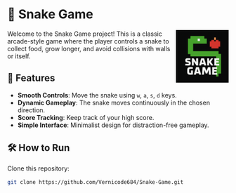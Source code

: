 # 🐍 Snake Game

<img align="right" src="Snake Game.png" alt="Snake Game Logo" width="120" style="vertical-align: top;" />


Welcome to the Snake Game project! This is a classic arcade-style game where the player controls a snake to collect food, grow longer, and avoid collisions with walls or itself.



## 🚀 Features
- **Smooth Controls**: Move the snake using `w`, `a`, `s`, `d` keys.
- **Dynamic Gameplay**: The snake moves continuously in the chosen direction.
- **Score Tracking**: Keep track of your high score.
- **Simple Interface**: Minimalist design for distraction-free gameplay.

## 🛠️ How to Run

Clone this repository:

```bash
git clone https://github.com/Vernicode684/Snake-Game.git

